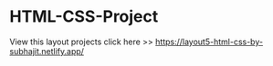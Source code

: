 # HTML-CSS-Project
View this layout projects click here >>   https://layout5-html-css-by-subhajit.netlify.app/

